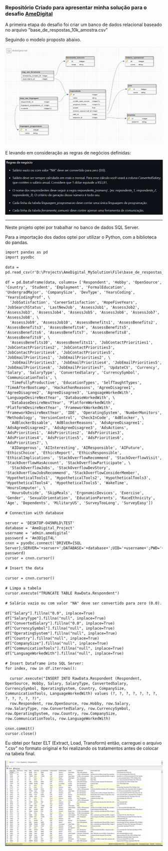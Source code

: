 
### Repositório Criado para apresentar minha solução para o desafio <a href="https://github.com/AmeDigital/challenge-data-engineer" target="_blank">AmeDigital</a>

A primeira etapa do desafio foi criar um banco de dados relacional baseado no arquivo "base_de_respostas_10k_amostra.csv"

Seguindo o modelo proposto abaixo.

![Modelo ER](images/modelo_entidade_relacionamento.png)

E levando em consideração as regras de negócios definidas:

![Regras de Negócio](images/regras_de_negocio.png)

____________________________________________________________________________________________________________________________________________________________________

Neste projeto optei por trabalhar no banco de dados SQL Server.

Para a importação dos dados optei por utilizar o Python, com a biblioteca do pandas.

```
import pandas as pd
import pyodbc

data = pd.read_csv(r'D:\Projects\AmeDigital_MySolution\File\base_de_respostas_10k_amostra.csv')

df = pd.DataFrame(data, columns= ['Respondent', 'Hobby', 'OpenSource', 'Country', 'Student', 'Employment', 'FormalEducation', 'UndergradMajor', 'CompanySize', 'DevType', 'YearsCoding', 'YearsCodingProf', \
  'JobSatisfaction', 'CareerSatisfaction', 'HopeFiveYears', 'JobSearchStatus', 'LastNewJob', 'AssessJob1', 'AssessJob2', 'AssessJob3', 'AssessJob4', 'AssessJob5', 'AssessJob6', 'AssessJob7', 'AssessJob8', \
  'AssessJob9', 'AssessJob10', 'AssessBenefits1', 'AssessBenefits2', 'AssessBenefits3', 'AssessBenefits4', 'AssessBenefits5', 'AssessBenefits6', 'AssessBenefits7', 'AssessBenefits8', 'AssessBenefits9', \
  'AssessBenefits10', 'AssessBenefits11', 'JobContactPriorities1', 'JobContactPriorities2', 'JobContactPriorities3', 'JobContactPriorities4', 'JobContactPriorities5', 'JobEmailPriorities1', 'JobEmailPriorities2', \
  'JobEmailPriorities3', 'JobEmailPriorities4', 'JobEmailPriorities5', 'JobEmailPriorities6', 'JobEmailPriorities7', 'UpdateCV', 'Currency', 'Salary', 'SalaryType', 'ConvertedSalary', 'CurrencySymbol', 'CommunicationTools', \
  'TimeFullyProductive', 'EducationTypes', 'SelfTaughtTypes', 'TimeAfterBootcamp', 'HackathonReasons', 'AgreeDisagree1', 'AgreeDisagree2', 'AgreeDisagree3', 'LanguageWorkedWith', 'LanguageDesireNextYear', 'DatabaseWorkedWith', \
  'DatabaseDesireNextYear', 'PlatformWorkedWith', 'PlatformDesireNextYear', 'FrameworkWorkedWith', 'FrameworkDesireNextYear', 'IDE', 'OperatingSystem', 'NumberMonitors', 'Methodology', 'VersionControl', 'CheckInCode', 'AdBlocker', \
  'AdBlockerDisable', 'AdBlockerReasons', 'AdsAgreeDisagree1', 'AdsAgreeDisagree2', 'AdsAgreeDisagree3', 'AdsActions', 'AdsPriorities1', 'AdsPriorities2', 'AdsPriorities3', 'AdsPriorities4', 'AdsPriorities5', 'AdsPriorities6', 'AdsPriorities7', \
  'AIDangerous', 'AIInteresting', 'AIResponsible', 'AIFuture', 'EthicsChoice', 'EthicsReport', 'EthicsResponsible', 'EthicalImplications', 'StackOverflowRecommend', 'StackOverflowVisit', 'StackOverflowHasAccount', 'StackOverflowParticipate', \
  'StackOverflowJobs', 'StackOverflowDevStory', 'StackOverflowJobsRecommend', 'StackOverflowConsiderMember', 'HypotheticalTools1', 'HypotheticalTools2', 'HypotheticalTools3', 'HypotheticalTools4', 'HypotheticalTools5', 'WakeTime', 'HoursComputer', \
  'HoursOutside', 'SkipMeals', 'ErgonomicDevices', 'Exercise', 'Gender', 'SexualOrientation', 'EducationParents', 'RaceEthnicity', 'Age', 'Dependents', 'MilitaryUS', 'SurveyTooLong', 'SurveyEasy'])

# Connection with database

server = 'DESKTOP-O45NRLD\TEST' 
database = 'AmeDigital_Project' 
username = 'admin.amedigital' 
password = 'Am3D1g1T4L' 
cnxn = pyodbc.connect('DRIVER={SQL Server};SERVER='+server+';DATABASE='+database+';UID='+username+';PWD='+ password)
cursor = cnxn.cursor()

# Insert the data

cursor = cnxn.cursor()

# Limpa a tabela
cursor.execute("TRUNCATE TABLE RawData.Respondent")

# Salário vazio ou com valor "NA" deve ser convertido para zero (0.0).

df["Salary"].fillna("0.0", inplace=True)
df["SalaryType"].fillna("null", inplace=True)
df["ConvertedSalary"].fillna("0.0", inplace=True)
df["CurrencySymbol"].fillna("null", inplace=True)
df["OperatingSystem"].fillna("null", inplace=True)
df["Country"].fillna("null", inplace=True)
df["CompanySize"].fillna("null", inplace=True)
df["CommunicationTools"].fillna("null", inplace=True)
df["LanguageWorkedWith"].fillna("null", inplace=True)

# Insert Dataframe into SQL Server:
for index, row in df.iterrows():

  cursor.execute("INSERT INTO RawData.Respondent (Respondent, OpenSource, Hobby, Salary, SalaryType, ConvertedSalary, CurrencySymbol, OperatingSystem, Country, CompanySize, CommunicationTools, LanguageWorkedWith) values (?, ?, ?, ?, ?, ?, ?, ?, ?, ?, ?, ?)",
  row.Respondent, row.OpenSource, row.Hobby, row.Salary, row.SalaryType, row.ConvertedSalary, row.CurrencySymbol, row.OperatingSystem, row.Country, row.CompanySize, row.CommunicationTools, row.LanguageWorkedWith)

cnxn.commit()
cursor.close()

```

Eu obtei por fazer ELT (Extract, Load, Transform) então, carreguei o arquivo ".csv" no formato original e foi realizando os tratamentos antes de colocar na tabela final.

![Select na tabela RAW](images/select_raw_data.png)

